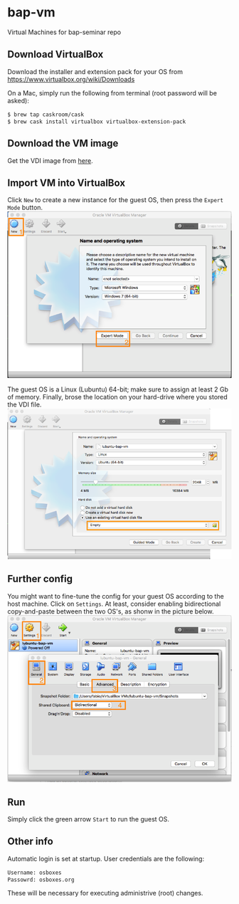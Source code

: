 # bap-vm
Virtual Machines for bap-seminar repo

## Download VirtualBox
Download the installer and extension pack for your OS from https://www.virtualbox.org/wiki/Downloads

On a Mac, simply run the following from terminal (root password will be asked):
```
$ brew tap caskroom/cask
$ brew cask install virtualbox virtualbox-extension-pack
```
## Download the VM image
Get the VDI image from [here](./vdi/lubuntu-bap-vm.vdi).

## Import VM into VirtualBox

Click `New` to create a new instance for the guest OS, then press the `Expert Mode` button.
![](./img/vb1.png)

The guest OS is a Linux (Lubuntu) 64-bit; make sure to assign at least 2 Gb of memory. Finally, brose the location on your hard-drive where you stored the VDI file.
![](./img/vb2.png)

## Further config

You might want to fine-tune the config for your guest OS according to the host machine. Click on `Settings`. At least, consider enabling bidirectional copy-and-paste between the two OS's, as shonw in the picture below.
![](./img/vb3.png)

## Run

Simply click the green arrow `Start` to run the guest OS.

## Other info
Automatic login is set at startup. User credentials are the following:
```
Username: osboxes
Passowrd: osboxes.org
```
These will be necessary for executing administrive (root) changes.



